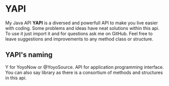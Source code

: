 # YAPI

My Java API **YAPI** is a diversed and powerfull API to make you live easier with coding. Some problems and ideas have neat solutions within this api. To use it just import it and for questions ask me on GitHub. Feel free to leave suggestions and improvements to any method class or structure. 

## YAPI's naming
Y for YoyoNow or @YoyoSource. API for application programming interface. You can also say library as there is a consortium of methods and structures in this api.
